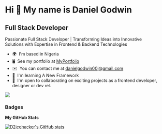 Hi 👋 My name is Daniel Godwin
==============================

Full Stack Developer
--------------------

Passionate Full Stack Developer | Transforming Ideas into Innovative Solutions with Expertise in Frontend & Backend Technologies

*   🌍  I'm based in Nigeria
*   🖥️  See my portfolio at [MyPortfolio](http://danielwebdev.vercel.app/)
*   ✉️  You can contact me at [danielgodwin00j@gmail.com](mailto:danielgodwin00j@gmail.com)
*   🧠  I'm learning A New Framework
* 🤝  I'm open to collaborating on exciting projects as a frontend developer, designer or dev rel.

<a href="https://www.github.com/D2icehacker" target="_blank" rel="noreferrer"><img
src="https://img.shields.io/github/followers/D2icehacker?logo=github&style=for-the-badge&color=0891b2&labelColor=1c1917" /></a>

### Badges

<b>My GitHub Stats</b>

<a href="http://www.github.com/d2icehacker"><img src="https://github-readme-stats.vercel.app/api?username=d2icehacker&show_icons=true&hide=contribs&count_private=true&title_color=0891b2&text_color=ffffff&icon_color=0891b2&bg_color=1c1917&hide_border=true&show_icons=true" alt="D2icehacker's GitHub stats" /></a>

